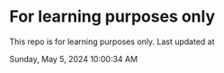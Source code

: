 # For learning purposes only
This repo is for learning purposes only.
Last updated at

Sunday, May 5, 2024 10:00:34 AM

